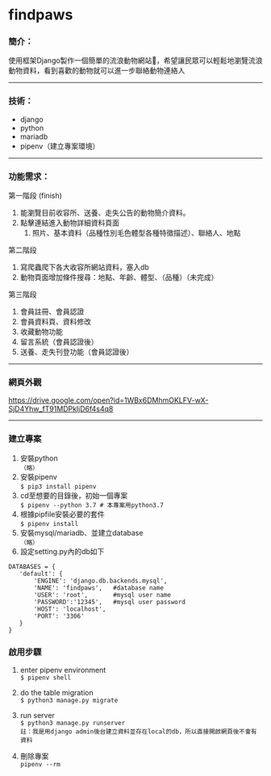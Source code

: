 # findpaws

### 簡介：
使用框架Django製作一個簡單的流浪動物網站，希望讓民眾可以輕鬆地瀏覽流浪動物資料，看到喜歡的動物就可以進一步聯絡動物連絡人
***
### 技術：
* django
* python
* mariadb
* pipenv（建立專案環境）
***
### 功能需求：
第一階段 (finish)
1. 能瀏覽目前收容所、送養、走失公告的動物簡介資料。
2. 點擊連結進入動物詳細資料頁面
    1. 照片、基本資料（品種性別毛色體型各種特徵描述）、聯絡人、地點

第二階段
1. 寫爬蟲爬下各大收容所網站資料，塞入db
2. 動物頁面增加條件搜尋：地點、年齡、體型、（品種）（未完成）

第三階段
1. 會員註冊、會員認證
2. 會員資料頁、資料修改
3. 收藏動物功能
4. 留言系統（會員認證後）
5. 送養、走失刊登功能（會員認證後）
***
### 網頁外觀
https://drive.google.com/open?id=1WBx6DMhmOKLFV-wX-SjD4Yhw_fT91MDPkljD6f4s4q8
***
### 建立專案
1. 安裝python  
   `（略）`
2. 安裝pipenv  
    `$ pip3 install pipenv`
3. cd至想要的目錄後，初始一個專案  
   `$ pipenv --python 3.7 # 本專案用python3.7`
4. 根據pipfile安裝必要的套件  
   `$ pipenv install`
5. 安裝mysql/mariadb、並建立database  
   `（略）`
6. 設定setting.py內的db如下  
 ```
DATABASES = {
    'default': {
        'ENGINE': 'django.db.backends.mysql',
        'NAME': 'findpaws',   #database name
        'USER': 'root',       #mysql user name
        'PASSWORD':'12345',   #mysql user password
        'HOST': 'localhost', 
        'PORT': '3306'
    }
}
 ```
### 啟用步驟
1. enter pipenv environment  
 `$ pipenv shell`

2. do the table migration  
 `$ python3 manage.py migrate ` 
3. run server  
`$ python3 manage.py runserver`  
`註：我是用django admin後台建立資料並存在local的db，所以直接開啟網頁後不會有資料`
1. 刪除專案  
   `pipenv --rm`


